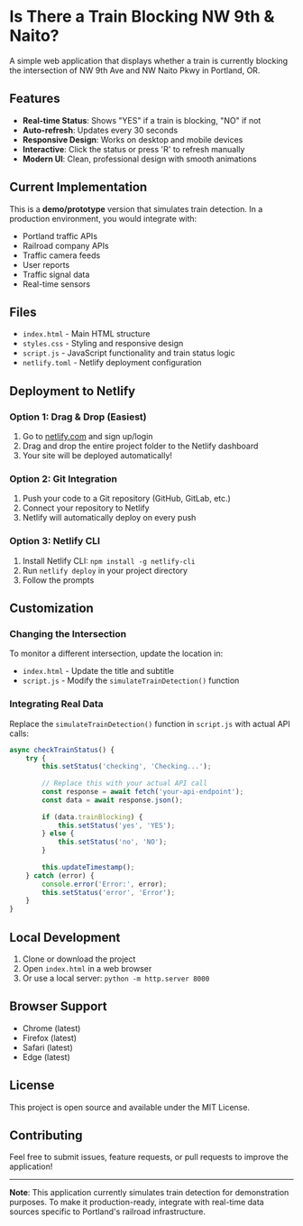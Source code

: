 # Is There a Train Blocking NW 9th & Naito?

A simple web application that displays whether a train is currently blocking the intersection of NW 9th Ave and NW Naito Pkwy in Portland, OR.

## Features

- **Real-time Status**: Shows "YES" if a train is blocking, "NO" if not
- **Auto-refresh**: Updates every 30 seconds
- **Responsive Design**: Works on desktop and mobile devices
- **Interactive**: Click the status or press 'R' to refresh manually
- **Modern UI**: Clean, professional design with smooth animations

## Current Implementation

This is a **demo/prototype** version that simulates train detection. In a production environment, you would integrate with:

- Portland traffic APIs
- Railroad company APIs
- Traffic camera feeds
- User reports
- Traffic signal data
- Real-time sensors

## Files

- `index.html` - Main HTML structure
- `styles.css` - Styling and responsive design
- `script.js` - JavaScript functionality and train status logic
- `netlify.toml` - Netlify deployment configuration

## Deployment to Netlify

### Option 1: Drag & Drop (Easiest)

1. Go to [netlify.com](https://netlify.com) and sign up/login
2. Drag and drop the entire project folder to the Netlify dashboard
3. Your site will be deployed automatically!

### Option 2: Git Integration

1. Push your code to a Git repository (GitHub, GitLab, etc.)
2. Connect your repository to Netlify
3. Netlify will automatically deploy on every push

### Option 3: Netlify CLI

1. Install Netlify CLI: `npm install -g netlify-cli`
2. Run `netlify deploy` in your project directory
3. Follow the prompts

## Customization

### Changing the Intersection

To monitor a different intersection, update the location in:
- `index.html` - Update the title and subtitle
- `script.js` - Modify the `simulateTrainDetection()` function

### Integrating Real Data

Replace the `simulateTrainDetection()` function in `script.js` with actual API calls:

```javascript
async checkTrainStatus() {
    try {
        this.setStatus('checking', 'Checking...');
        
        // Replace this with your actual API call
        const response = await fetch('your-api-endpoint');
        const data = await response.json();
        
        if (data.trainBlocking) {
            this.setStatus('yes', 'YES');
        } else {
            this.setStatus('no', 'NO');
        }
        
        this.updateTimestamp();
    } catch (error) {
        console.error('Error:', error);
        this.setStatus('error', 'Error');
    }
}
```

## Local Development

1. Clone or download the project
2. Open `index.html` in a web browser
3. Or use a local server: `python -m http.server 8000`

## Browser Support

- Chrome (latest)
- Firefox (latest)
- Safari (latest)
- Edge (latest)

## License

This project is open source and available under the MIT License.

## Contributing

Feel free to submit issues, feature requests, or pull requests to improve the application!

---

**Note**: This application currently simulates train detection for demonstration purposes. To make it production-ready, integrate with real-time data sources specific to Portland's railroad infrastructure. 